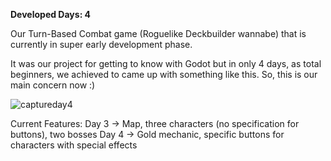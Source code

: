 **Developed Days: 4**

Our Turn-Based Combat game (Roguelike Deckbuilder wannabe) that is currently in super early development phase.

It was our project for getting to know with Godot but in only 4 days, as total beginners, we achieved to came up with something like this. So, this is our main concern now :)

![captureday4](https://github.com/abdunzelil/TurnBasedRPG-MapLevel/assets/93703261/1ff015c5-c2e0-4f6c-badc-f2cc94147bdb)

Current Features:
Day 3 -> Map, three characters (no specification for buttons), two bosses
Day 4 -> Gold mechanic, specific buttons for characters with special effects
